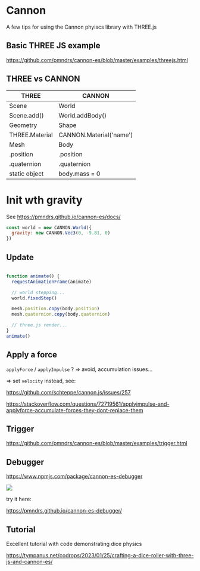 # Cannon

A few tips for using the Cannon phyiscs library with THREE.js

## Basic THREE JS example

https://github.com/pmndrs/cannon-es/blob/master/examples/threejs.html

## THREE vs CANNON

| THREE | CANNON |
| --- | --- |
| Scene | World|
| Scene.add()  | World.addBody() |
| Geometry| Shape |
| THREE.Material | CANNON.Material('name') |
| Mesh| Body |
| .position| .position |
| .quaternion| .quaternion |
| static object| body.mass = 0 |

# Init wth gravity

See https://pmndrs.github.io/cannon-es/docs/

```javascript
const world = new CANNON.World({
  gravity: new CANNON.Vec3(0, -9.81, 0)
})

```

## Update

```javascript

function animate() {
  requestAnimationFrame(animate)

  // world stepping...
  world.fixedStep()

  mesh.position.copy(body.position)
  mesh.quaternion.copy(body.quaternion)

  // three.js render...
}
animate()
```


## Apply a force

`applyForce` / `applyImpulse` ? => avoid, accumulation issues...

=> set `velocity` instead, see:

https://github.com/schteppe/cannon.js/issues/257

https://stackoverflow.com/questions/72719561/applyimpulse-and-applyforce-accumulate-forces-they-dont-replace-them

##  Trigger

https://github.com/pmndrs/cannon-es/blob/master/examples/trigger.html

## Debugger

https://www.npmjs.com/package/cannon-es-debugger

![](https://i.imgur.com/2Bf8KfJ.png)

try it here:

https://pmndrs.github.io/cannon-es-debugger/

## Tutorial

Excellent tutorial with code demonstrating dice physics

https://tympanus.net/codrops/2023/01/25/crafting-a-dice-roller-with-three-js-and-cannon-es/

